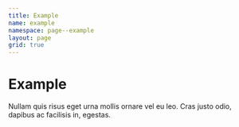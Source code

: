 ```yaml
---
title: Example
name: example
namespace: page--example
layout: page
grid: true
---
```


# Example

Nullam quis risus eget urna mollis ornare vel eu leo. Cras justo odio, dapibus ac facilisis in, egestas.

